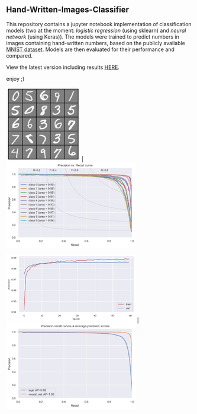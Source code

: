 ## Hand-Written-Images-Classifier
This repository contains a jupyter notebook implementation of classification models (two at the moment: _logistic regression_ (using sklearn) and _neural network_ (using Keras)). 
The models were trained to predict numbers in images containing hand-written numbers, based on the publicly available [MNIST dataset](http://yann.lecun.com/exdb/mnist/). 
Models are then evaluated for their performance and compared. 

View the latest version including results [HERE](https://github.com/ErezWasserman/hand-written-images-classifier/blob/master/Evaluate%20classification%20methods%20for%20hand-written%20digits%20identifiers.ipynb).

enjoy ;)


<img src="https://github.com/ErezWasserman/hand-written-images-classifier/blob/master/imgs/rand_imgs.png" width="200"> | <img src="https://github.com/ErezWasserman/hand-written-images-classifier/blob/master/imgs/P-R_curve.png" width="350" >

<img src="https://github.com/ErezWasserman/hand-written-images-classifier/blob/master/imgs/accuracy_across_training_epochs.png" width="350"> | <img src="https://github.com/ErezWasserman/hand-written-images-classifier/blob/master/imgs/P-R_curve_logic_vs_nn.png" width="350" >
